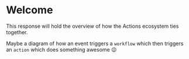 # Welcome

This response will hold the overview of how the Actions ecosystem ties together.

Maybe a diagram of how an event triggers a  `workflow` which then triggers an `action` which does something awesome 😉
